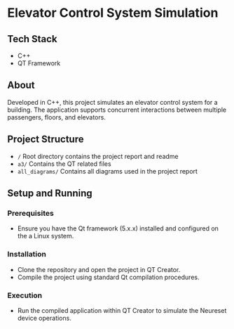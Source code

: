# Elevator Control System Simulation

## Tech Stack
- C++
- QT Framework

## About
Developed in C++, this project simulates an elevator control system for a building. The application supports concurrent interactions between multiple passengers, floors, and elevators.

## Project Structure
- `/` Root directory contains the project report and readme
- `a3/` Contains the QT related files
- `all_diagrams/` Contains all diagrams used in the project report


## Setup and Running

### Prerequisites
- Ensure you have the Qt framework (5.x.x) installed and configured on the a Linux system.

### Installation
- Clone the repository and open the project in QT Creator.
- Compile the project using standard Qt compilation procedures.

### Execution
- Run the compiled application within QT Creator to simulate the Neureset device operations.
